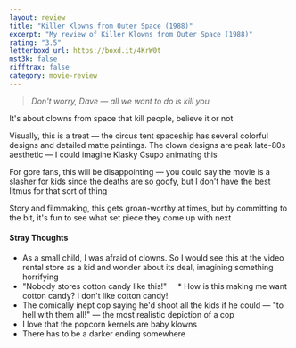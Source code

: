 ```yaml
---
layout: review
title: "Killer Klowns from Outer Space (1988)"
excerpt: "My review of Killer Klowns from Outer Space (1988)"
rating: "3.5"
letterboxd_url: https://boxd.it/4KrW0t
mst3k: false
rifftrax: false
category: movie-review
---
```


<blockquote><i>Don't worry, Dave — all we want to do is kill you</i></blockquote>It's about clowns from space that kill people, believe it or not

Visually, this is a treat — the circus tent spaceship has several colorful designs and detailed matte paintings. The clown designs are peak late-80s aesthetic — I could imagine Klasky Csupo animating this

For gore fans, this will be disappointing — you could say the movie is a slasher for kids since the deaths are so goofy, but I don't have the best litmus for that sort of thing

Story and filmmaking, this gets groan-worthy at times, but by committing to the bit, it's fun to see what set piece they come up with next

#### Stray Thoughts

- As a small child, I was afraid of clowns. So I would see this at the video rental store as a kid and wonder about its deal, imagining something horrifying
- "Nobody stores cotton candy like this!"
      \* How is this making me want cotton candy? I don't like cotton candy!
- The comically inept cop saying he'd shoot all the kids if he could — "to hell with them all!" — the most realistic depiction of a cop
- I love that the popcorn kernels are baby klowns
- There has to be a darker ending somewhere
